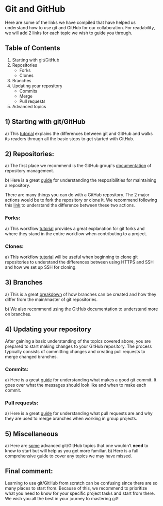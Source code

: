 # Git and GitHub

Here are some of the links we have compiled that have helped us understand how to use git and GitHub for our collaboration.
For readability, we will add 2 links for each topic we wish to guide you through.

## Table of Contents
1) Starting with git/GitHub
2) Repositories
    - Forks
    - Clones
3) Branches
4) Updating your repository
    - Commits
    - Merge
    - Pull requests
5) Advanced topics

## 1) Starting with git/GitHub
a) This [tutorial](https://product.hubspot.com/blog/git-and-github-tutorial-for-beginners) explains the differences between git and GitHub and walks its readers through all the basic steps to get started with GitHub.

## 2) Repositories:
a) The first place we recommend is the GitHub group's [documentation](https://docs.github.com/en/repositories/creating-and-managing-repositories) of repository management.

b) Here is a great [guide](https://github.blog/2023-08-04-a-checklist-and-guide-to-get-your-repository-collaboration-ready/#get-started) for understanding the resposibilities for maintaining a repository.

There are many things you can do with a GitHub repository. The 2 major actions would be to fork the repository or clone it.
We recommend following this [link](https://www.theserverside.com/answer/Git-fork-vs-clone-Whats-the-difference) to understand the difference between these two actions.
### Forks:
a) This workflow [tutorial](https://www.atlassian.com/git/tutorials/comparing-workflows/forking-workflow#:~:text=The%20main%20advantage%20of%20the,push%20to%20the%20official%20repository.) provides a great explanation for git forks and where they stand in the entire workflow when contributing to a project.

### Clones:
a) This workflow [tutorial](https://www.warp.dev/terminus/git-clone-ssh) will be useful when beginning to clone git repositories to understand the differences between using HTTPS and SSH and how we set up SSH for cloning.

## 3) Branches
a) This is a great [breakdown](https://git-scm.com/book/en/v2/Git-Branching-Branches-in-a-Nutshell) of how branches can be created and how they differ from the main/master of git repositories.

b) We also recommend using the GitHub [documentation](https://docs.github.com/en/pull-requests/collaborating-with-pull-requests/proposing-changes-to-your-work-with-pull-requests/about-branches#) to understand more on branches.

## 4) Updating your repository
After gaining a basic understanding of the topics covered above, you are prepared to start making changes to your GitHub repository.
The process typically consists of committing changes and creating pull requests to merge changed branches.

### Commits:
a) Here is a great [guide](https://github.blog/2022-06-30-write-better-commits-build-better-projects/) for understanding what makes a good git commit. It goes over what the messages should look like and when to make each commit.

### Pull requests:
a) Here is a great [guide](https://nira.com/github-pull-request/) for understanding what pull requests are and why they are used to merge branches when working in group projects. 

## 5) Miscellaneous
a) Here are [some](https://dev.to/ruppysuppy/advanced-git-concepts-you-should-know-nle) advanced git/GitHub topics that one wouldn't **need** to know to start but will help as you get more familiar.
b) Here is a full comprehensive [guide](https://zerotomastery.io/blog/the-ultimate-guide-to-git-and-github/) to cover any topics we may have missed.

## Final comment:
Learning to use git/GitHub from scratch can be confusing since there are so many places to start from. Because of this, we recommend to prioritize what you need to know for your specific project tasks and start from there. We wish you all the best in your journey to mastering git!
